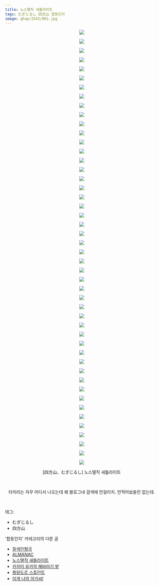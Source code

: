 ```yaml
---
title: 노스탤직 새틀라이트
tags: むぎじるし 四方山 합동인지
image: ghap/2542/001.jpg
---
```

<div class="article">
<p style="text-align: center; clear: none; float: none;"><img src="{{ site.nasurl }}/ghap/2542/001.jpg"/></p>
<p style="text-align: center; clear: none; float: none;"><img src="{{ site.nasurl }}/ghap/2542/002.jpg"/></p>
<p style="text-align: center; clear: none; float: none;"><img src="{{ site.nasurl }}/ghap/2542/003.jpg"/></p>
<p style="text-align: center; clear: none; float: none;"><img src="{{ site.nasurl }}/ghap/2542/004.jpg"/></p>
<p style="text-align: center; clear: none; float: none;"><img src="{{ site.nasurl }}/ghap/2542/005.jpg"/></p>
<p style="text-align: center; clear: none; float: none;"><img src="{{ site.nasurl }}/ghap/2542/006.jpg"/></p>
<p style="text-align: center; clear: none; float: none;"><img src="{{ site.nasurl }}/ghap/2542/007.jpg"/></p>
<p style="text-align: center; clear: none; float: none;"><img src="{{ site.nasurl }}/ghap/2542/008.jpg"/></p>
<p style="text-align: center; clear: none; float: none;"><img src="{{ site.nasurl }}/ghap/2542/009.jpg"/></p>
<p style="text-align: center; clear: none; float: none;"><img src="{{ site.nasurl }}/ghap/2542/010.jpg"/></p>
<p style="text-align: center; clear: none; float: none;"><img src="{{ site.nasurl }}/ghap/2542/011.jpg"/></p>
<p style="text-align: center; clear: none; float: none;"><img src="{{ site.nasurl }}/ghap/2542/012.jpg"/></p>
<p style="text-align: center; clear: none; float: none;"><img src="{{ site.nasurl }}/ghap/2542/013.jpg"/></p>
<p style="text-align: center; clear: none; float: none;"><img src="{{ site.nasurl }}/ghap/2542/014.jpg"/></p>
<p style="text-align: center; clear: none; float: none;"><img src="{{ site.nasurl }}/ghap/2542/015.jpg"/></p>
<p style="text-align: center; clear: none; float: none;"><img src="{{ site.nasurl }}/ghap/2542/016.jpg"/></p>
<p style="text-align: center; clear: none; float: none;"><img src="{{ site.nasurl }}/ghap/2542/017.jpg"/></p>
<p style="text-align: center; clear: none; float: none;"><img src="{{ site.nasurl }}/ghap/2542/018.jpg"/></p>
<p style="text-align: center; clear: none; float: none;"><img src="{{ site.nasurl }}/ghap/2542/019.jpg"/></p>
<p style="text-align: center; clear: none; float: none;"><img src="{{ site.nasurl }}/ghap/2542/020.jpg"/></p>
<p style="text-align: center; clear: none; float: none;"><img src="{{ site.nasurl }}/ghap/2542/021.jpg"/></p>
<p style="text-align: center; clear: none; float: none;"><img src="{{ site.nasurl }}/ghap/2542/022.jpg"/></p>
<p style="text-align: center; clear: none; float: none;"><img src="{{ site.nasurl }}/ghap/2542/023.jpg"/></p>
<p style="text-align: center; clear: none; float: none;"><img src="{{ site.nasurl }}/ghap/2542/024.jpg"/></p>
<p style="text-align: center; clear: none; float: none;"><img src="{{ site.nasurl }}/ghap/2542/025.jpg"/></p>
<p style="text-align: center; clear: none; float: none;"><img src="{{ site.nasurl }}/ghap/2542/026.jpg"/></p>
<p style="text-align: center; clear: none; float: none;"><img src="{{ site.nasurl }}/ghap/2542/027.jpg"/></p>
<p style="text-align: center; clear: none; float: none;"><img src="{{ site.nasurl }}/ghap/2542/028.jpg"/></p>
<p style="text-align: center; clear: none; float: none;"><img src="{{ site.nasurl }}/ghap/2542/029.jpg"/></p>
<p style="text-align: center; clear: none; float: none;"><img src="{{ site.nasurl }}/ghap/2542/030.jpg"/></p>
<p style="text-align: center; clear: none; float: none;"><img src="{{ site.nasurl }}/ghap/2542/031.jpg"/></p>
<p style="text-align: center; clear: none; float: none;"><img src="{{ site.nasurl }}/ghap/2542/032.jpg"/></p>
<p style="text-align: center; clear: none; float: none;"><img src="{{ site.nasurl }}/ghap/2542/033.jpg"/></p>
<p style="text-align: center; clear: none; float: none;"><img src="{{ site.nasurl }}/ghap/2542/034.jpg"/></p>
<p style="text-align: center; clear: none; float: none;"><img src="{{ site.nasurl }}/ghap/2542/035.jpg"/></p>
<p style="text-align: center; clear: none; float: none;"><img src="{{ site.nasurl }}/ghap/2542/036.jpg"/></p>
<p style="text-align: center; clear: none; float: none;"><img src="{{ site.nasurl }}/ghap/2542/037.jpg"/></p>
<p style="text-align: center; clear: none; float: none;"><img src="{{ site.nasurl }}/ghap/2542/038.jpg"/></p>
<p style="text-align: center; clear: none; float: none;"><img src="{{ site.nasurl }}/ghap/2542/039.jpg"/></p>
<p style="text-align: center; clear: none; float: none;"><img src="{{ site.nasurl }}/ghap/2542/040.jpg"/></p>
<p style="text-align: center; clear: none; float: none;"><img src="{{ site.nasurl }}/ghap/2542/041.jpg"/></p>
<p style="text-align: center; clear: none; float: none;"><img src="{{ site.nasurl }}/ghap/2542/042.jpg"/></p>
<p style="text-align: center; clear: none; float: none;"><img src="{{ site.nasurl }}/ghap/2542/043.jpg"/></p>
<p style="text-align: center; clear: none; float: none;"><img src="{{ site.nasurl }}/ghap/2542/044.jpg"/></p>
<p style="text-align: center; clear: none; float: none;"><img src="{{ site.nasurl }}/ghap/2542/045.jpg"/></p>
<p style="text-align: center; clear: none; float: none;"><img src="{{ site.nasurl }}/ghap/2542/046.jpg"/></p>
<p style="text-align: center; clear: none; float: none;"><img src="{{ site.nasurl }}/ghap/2542/047.jpg"/></p>
<p style="text-align: center; clear: none; float: none;"><img src="{{ site.nasurl }}/ghap/2542/048.jpg"/></p>
<p style="text-align: center; clear: none; float: none;">[四方山、<span style="font-size: 13.3333px;">むぎじるし</span>] 노스탤직 새틀라이트</p>
<p style="text-align: center; clear: none; float: none;"><br/></p>
<p style="text-align: center; clear: none; float: none;">타이리는 자꾸 어디서 나오는데 왜 블로그내 검색에 안걸리지. 안적어놨을린 없는데.</p>
<p><br/></p>
</div><div class="tagTrail">
<p>태그: </p>
<ul>
<li>むぎじるし</li>
<li>四方山</li>
</ul>
</div><div class="another">
<p>'합동인지' 카테고리의 다른 글</p>
<ul>
<li><a href="/2016-10-15-ghap_2596">칠색인형극</a></li>
<li><a href="/2016-10-14-ghap_2576">ALMANAC</a></li>
<li><a href="/2016-10-11-ghap_2542">노스탤직 새틀라이트</a></li>
<li><a href="/2016-10-11-ghap_2537">카자미 유카의 해바라기 밭</a></li>
<li><a href="/2016-10-10-ghap_2534">플랑도르 스튜던트</a></li>
<li><a href="/2016-10-10-ghap_2528">이게 나의 아가씨!</a></li>
</ul>
</div><div class="cb_module cb_fluid">
<div class="cb_wrt cb_profile">
</div><!-- commentList close -->
</div>